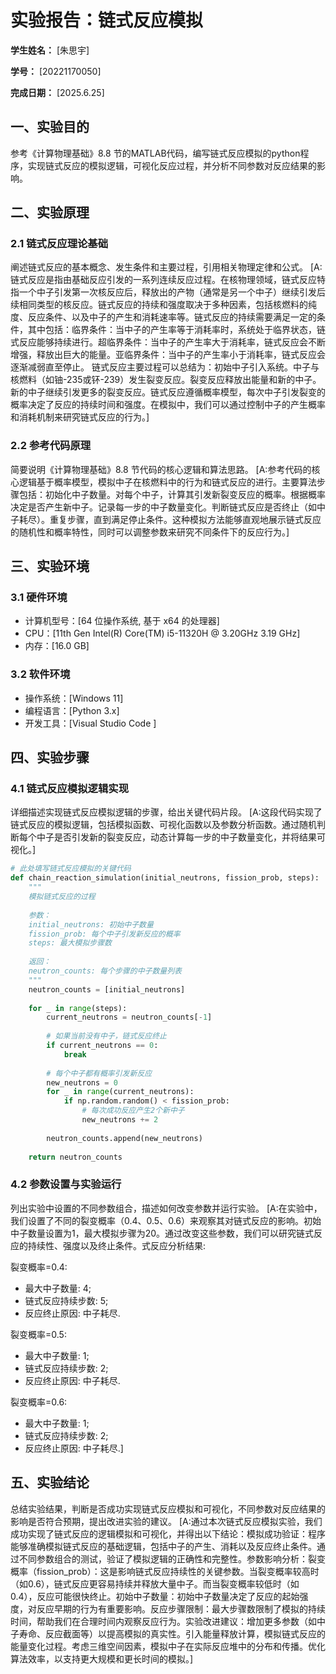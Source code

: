          
# 实验报告：链式反应模拟

**学生姓名：** [朱思宇]

**学号：** [20221170050]

**完成日期：** [2025.6.25]

## 一、实验目的
参考《计算物理基础》8.8 节的MATLAB代码，编写链式反应模拟的python程序，实现链式反应的模拟逻辑，可视化反应过程，并分析不同参数对反应结果的影响。

## 二、实验原理
### 2.1 链式反应理论基础
阐述链式反应的基本概念、发生条件和主要过程，引用相关物理定律和公式。
[A:链式反应是指由基础反应引发的一系列连续反应过程。在核物理领域，链式反应特指一个中子引发第一次核反应后，释放出的产物（通常是另一个中子）继续引发后续相同类型的核反应。链式反应的持续和强度取决于多种因素，包括核燃料的纯度、反应条件、以及中子的产生和消耗速率等。链式反应的持续需要满足一定的条件，其中包括：临界条件：当中子的产生率等于消耗率时，系统处于临界状态，链式反应能够持续进行。超临界条件：当中子的产生率大于消耗率，链式反应会不断增强，释放出巨大的能量。亚临界条件：当中子的产生率小于消耗率，链式反应会逐渐减弱直至停止。
链式反应主要过程可以总结为：初始中子引入系统。中子与核燃料（如铀-235或钚-239）发生裂变反应。裂变反应释放出能量和新的中子。新的中子继续引发更多的裂变反应。链式反应遵循概率模型，每次中子引发裂变的概率决定了反应的持续时间和强度。在模拟中，我们可以通过控制中子的产生概率和消耗机制来研究链式反应的行为。]

### 2.2 参考代码原理
简要说明《计算物理基础》8.8 节代码的核心逻辑和算法思路。
[A:参考代码的核心逻辑基于概率模型，模拟中子在核燃料中的行为和链式反应的进行。主要算法步骤包括：初始化中子数量。对每个中子，计算其引发新裂变反应的概率。根据概率决定是否产生新中子。记录每一步的中子数量变化。判断链式反应是否终止（如中子耗尽）。重复步骤，直到满足停止条件。这种模拟方法能够直观地展示链式反应的随机性和概率特性，同时可以调整参数来研究不同条件下的反应行为。]
## 三、实验环境
### 3.1 硬件环境
- 计算机型号：[64 位操作系统, 基于 x64 的处理器]
- CPU：[11th Gen Intel(R) Core(TM) i5-11320H @ 3.20GHz   3.19 GHz]
- 内存：[16.0 GB]

### 3.2 软件环境
- 操作系统：[Windows 11]
- 编程语言：[Python 3.x]
- 开发工具：[Visual Studio Code ]


## 四、实验步骤
### 4.1 链式反应模拟逻辑实现
详细描述实现链式反应模拟逻辑的步骤，给出关键代码片段。
[A:这段代码实现了链式反应的模拟逻辑，包括模拟函数、可视化函数以及参数分析函数。通过随机判断每个中子是否引发新的裂变反应，动态计算每一步的中子数量变化，并将结果可视化。]
```python
# 此处填写链式反应模拟的关键代码
def chain_reaction_simulation(initial_neutrons, fission_prob, steps):
    """
    模拟链式反应的过程
    
    参数：
    initial_neutrons: 初始中子数量
    fission_prob: 每个中子引发新反应的概率
    steps: 最大模拟步骤数
    
    返回：
    neutron_counts: 每个步骤的中子数量列表
    """
    neutron_counts = [initial_neutrons]
    
    for _ in range(steps):
        current_neutrons = neutron_counts[-1]
        
        # 如果当前没有中子，链式反应终止
        if current_neutrons == 0:
            break
            
        # 每个中子都有概率引发新反应
        new_neutrons = 0
        for _ in range(current_neutrons):
            if np.random.random() < fission_prob:
                # 每次成功反应产生2个新中子
                new_neutrons += 2
        
        neutron_counts.append(new_neutrons)
    
    return neutron_counts

```
### 4.2 参数设置与实验运行
列出实验中设置的不同参数组合，描述如何改变参数并运行实验。
[A:在实验中，我们设置了不同的裂变概率（0.4、0.5、0.6）来观察其对链式反应的影响。初始中子数量设置为1，最大模拟步骤为20。通过改变这些参数，我们可以研究链式反应的持续性、强度以及终止条件。式反应分析结果:

裂变概率=0.4:
 - 最大中子数量: 4;
 - 链式反应持续步数: 5;
 - 反应终止原因: 中子耗尽.

裂变概率=0.5:
 - 最大中子数量: 1;
 - 链式反应持续步数: 2;
 - 反应终止原因: 中子耗尽.

裂变概率=0.6:
 - 最大中子数量: 1;
 - 链式反应持续步数: 2;
 - 反应终止原因: 中子耗尽.]
## 五、实验结论
总结实验结果，判断是否成功实现链式反应模拟和可视化，不同参数对反应结果的影响是否符合预期，提出改进实验的建议。
[A:通过本次链式反应模拟实验，我们成功实现了链式反应的逻辑模拟和可视化，并得出以下结论：模拟成功验证：程序能够准确模拟链式反应的基础逻辑，包括中子的产生、消耗以及反应终止条件。通过不同参数组合的测试，验证了模拟逻辑的正确性和完整性。参数影响分析：裂变概率（fission_prob）：这是影响链式反应持续性的关键参数。当裂变概率较高时（如0.6），链式反应更容易持续并释放大量中子。而当裂变概率较低时（如0.4），反应可能很快终止。初始中子数量：初始中子数量决定了反应的起始强度，对反应早期的行为有重要影响。反应步骤限制：最大步骤数限制了模拟的持续时间，帮助我们在合理时间内观察反应行为。实验改进建议：增加更多参数（如中子寿命、反应截面等）以提高模拟的真实性。引入能量释放计算，模拟链式反应的能量变化过程。考虑三维空间因素，模拟中子在实际反应堆中的分布和传播。优化算法效率，以支持更大规模和更长时间的模拟。]

        
